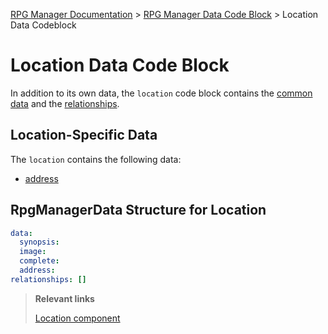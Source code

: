 [RPG Manager Documentation](../../index.md) >
[RPG Manager Data Code Block](../index.md) >
Location Data Codeblock

# Location Data Code Block


In addition to its own data, the `location` code block contains the [common data](../common/index.md) and the 
[relationships](../common/relationship.md).

## Location-Specific Data

The `location` contains the following  data:

- [address](address.md)

## RpgManagerData Structure for Location

```yaml
data:
  synopsis: 
  image: 
  complete: 
  address:
relationships: []
```

> **Relevant links**
>
> [Location component](../../components/location.md)
